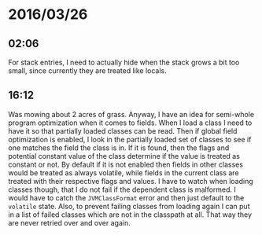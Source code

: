 # 2016/03/26

## 02:06

For stack entries, I need to actually hide when the stack grows a bit too
small, since currently they are treated like locals.

## 16:12

Was mowing about 2 acres of grass. Anyway, I have an idea for semi-whole
program optimization when it comes to fields. When I load a class I need to
have it so that partially loaded classes can be read. Then if global
field optimization is enabled, I look in the partially loaded set of classes
to see if one matches the field the class is in. If it is found, then the
flags and potential constant value of the class determine if the value is
treated as constant or not. By default if it is not enabled then fields in
other classes would be treated as always volatile, while fields in the current
class are treated with their respective flags and values. I have to watch when
loading classes though, that I do not fail if the dependent class is malformed.
I would have to catch the `JVMClassFormat` error and then just default to the
`volatile` state. Also, to prevent failing classes from loading again I can
put in a list of failed classes which are not in the classpath at all. That
way they are never retried over and over again.

